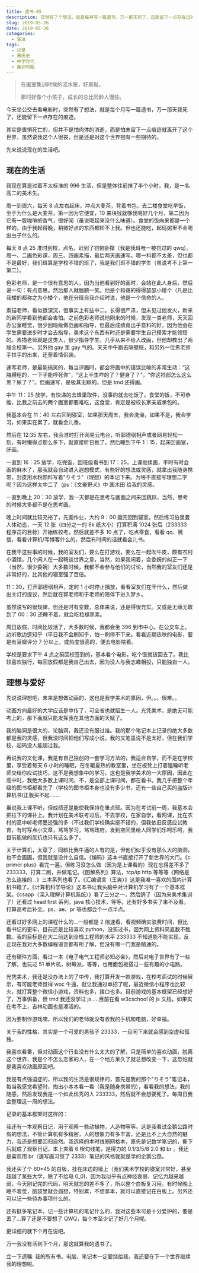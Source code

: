 ```yaml
---
title: 遗书-05
description: 突然有了个想法，就是每月写一篇遗书，万一那天死了，还能留下一点存在过的痕迹。
slug: 2019-05-26
date: 2019-05-26
categories:
  - 生活
tags:
  - 记录
  - 黑历史
  - 中学时代
  - 集训时期
---
```


> 在画室集训时候的流水账，好羞耻。
> 
> 那时好像个小孩子，成长的总比同龄人慢些。

今天坐公交去看电影时，突然有了想法，就是每个月写一篇遗书，万一那天我死了，还能留下一点存在的痕迹。

其实是畏惧死亡的，但并不是怕肉体的消逝，而是怕未留下一点痕迹就离开了这个世界，虽然说我这个人很丧，但是还是对这个世界抱有一些期待的。

先来说说现在的生活吧。

## 现在的生活

我现在算是过着不太标准的 996 生活，但是整体往前推了半个小时，我，是一名高二的美术生。

周一到周六，每天 8 点左右起床，冲点大麦茶，背着书包，去二楼食堂吃早饭，至于为什么是大麦茶，第一因为它便宜，10 来块钱就够我喝好几个月，第二因为它有一股咖啡的香气，很好闻（虽说喝起来没什么味道）。食堂的饭向来都是一个样的，由于我起得晚，稍微好点的东西都轮不上我。但也还能吃，起码粥里不会喝出虫子什么的。

每天 8 点 25 准时到校，点名，迟到了罚俯卧撑（我是我班唯一被罚过的 qwq）。周一、二画色彩课，周三、四画素描，最后两天画速写。哪一科都不太差，但也都不是最好，我们班算是学校不错的班了，我是我们班不错的学生（虽说考不上第一第二）。

色彩老师，是一个很有意思的人，因为当他看到好的画时，会站在此人身后，然后说一句：有点意思。然后那人就腼腆一笑。他是个和蔼的得得瑟瑟小矮个（凡是比我矮的都称之为小矮个，他在分班自我介绍时说，他是一个信命的人。

素描老师，看似很深沉，但事实上有些中二。长得很严肃，但未见过他发火，新来的新同学看到他都会害怕。之前色彩老师说他刚来的时候，发现一类老师，天天回办公室睡觉，很少回班级做范画和指导，但最后成绩竟出乎意料的好，因为他会在学生需要进步时才会去指导，美术这个东西有时还是需要学生自己摸索才能领悟的。素描老师就是这类人，很少指导学生，几乎从来不给人改画，但他却教出了两届全校第一。另外他 gay 里 gay 气的。天天中午跑去隔壁班，和另外一位男老师手拉手的出来，还穿着情侣装。

速写老师，是最能搞笑的，每当评画时，都会将画中的错误比喻的非常生动：“这胳膊粗的，一下子能呼死你”，“这上半生咋的了？健身了？”，“你这裆部怎么这么黑？尿了？”。但画速写，是极其无聊的。但是 tmd 还得画。

中午 11：25 放学，有快递的去蜂巢取件，没事的就去吃饭了。食堂的饭，不可恭维，比我之前去的两个画室都要难吃，这食堂，肯定是被校长家亲戚承包的。

我基本会在 11：40 左右回到寝室，如果那天周五，我会洗澡，如果不是，我会学习，如果实在累了，就看会儿番。

然后在 12:35 左右，我会准时打开网易云电台，听郭德纲相声或者网易轻松一刻，有时懒得点那么多下，就直接听日推了。然后睡到下午 1：15，起床回画室，肝画。

一直到 16：25 放学，吃完饭，回班级看书到 17：25，上课继续画，平时有时会画的麻木了，那我就会自动进入遐想模式，有些好的想法或灵感，就拿出我随身携带，封皮用水粉颜料写着"りそう"（理想）的本记下来。为啥不直接写理想二字呢？因为这样太中二了（ps：《文豪野犬》中 国木田 给我的灵感。

一直到晚上 20：30 放学，我一天都是在思考与画画之间来回跳跃，当然，思考的时候大多都不是在思考画。

晚上时间就比较充裕了，先画作业，大约 9：00 画完回到寝室。然后练习伯里曼人体动态，一天 12 张（四分之一的 8k 纸大小）打算积满 1024 张后（233333 程序员的目标）开始练校考。然后就差不多 10 点了，吃点零食，看看 qq、微信，看看计算机/写博客什么的，然后有时间的话就看会儿书。

在我干这些事的时候，我的室友们，要么在打游戏，要么在一起吹牛皮，颇有农村小酒馆，几个闲人在一起畅谈世界之意，当然，如果我闲着，会委婉的纠正一下（当然，很少委婉）大多数时候，我都不会参与他们的讨论，当然我的室友们还是非常好的，比其他的寝室强了百倍。

11：30，打开郭德纲相声，定时 1 小时停止播放，看看室友们在干什么，然后做出关灯的提议，然后就在郭老师和于老师的陪伴下进入梦乡。

虽然说写的很规律，但还是时有变数，总体来说，还是得很充实。又或是无缘无故到了 00：30 还睡不着，就会吃粒褪黑素。

周日放假，时间比较活了，大多数时候，我都会坐 396 到市中心。在公交车上，边听歌边逛知乎（平日我不会刷知乎，怕一刷停不下来。看看近期热映的电影，要是有豆瓣评分 7 分以上，或热度很高的，便去电影院看。

学校是要求下午 4 点之前回校签到的，基本看个电影，吃个饭就该回去了。我比较喜欢独行，每回放假都是我自己出去，因为没人与我志趣相投，只能独自一人。

## 理想与爱好

先说说理想吧，未来是想做动画的，这也是我学美术的原因，但。。。很难。。

动画方向最好的大学应该是中传了，可全省也就招生一人。光凭美术，是绝无可能考上的，那下面就只能发挥我在其他方面的天赋了。

我的脑洞是很大的，论脑洞，我还没有服过谁。我的那个笔记本上记录的绝大多数都是我的灵感，但我没时间把他们写成小说，我的文笔虽说不是太好，但在我们学校，起码没人能超过我。

再说我的文化课，我是有自己独创的一套学习方法的，我适合自学，而不是在学校里，享受着每天 6 小时的睡眠，在冬暖夏热的教室里，坐在板凳上打着瞌睡听老师交给你应试技巧，这不是我想象中的学习。这也是我学美术的一大原因，因此在高中时，我绝大多数上课时间，不，是全部上课时间，都在看书。我几乎把整个年级的图书柜都看完了（学校的图书柜本身也没有多少书，还有一些自己买的盗版计算机书(正版买不起.......

虽说我上课不听，但成绩还是能使我保持在重点班。因为在考试前一周，我基本会把拉下的课补上。我计划在美术联考过后，不去学校，在家自学，看网课，比在农村的高中听老师墨迹强的多（不过我们学校确实挺不错的，但我依旧反感应试教育，有时写点小文章，骂骂学习，骂骂政府，发到空间里给人同学们乐呵乐呵，我目前能做的反抗也只有这么多了。

关于计算机，太菜了，同龄比我牛逼的人有的是，但他们似乎没有那么大的脑洞，也不会画画，但我就是没什么自信。《编码》这本书直接打开了新世界的大门。《c primer plus》看完一遍，但练习没怎么做（因为是上课看的）现在忘得差不多了 233333，打算二刷，并做笔记。《图解系列》算法，tcp/ip http 等等等《网络是怎么连接的...》三本系列也看了。《汇编语言（王爽）》这是我唯一喜欢的国内计算机书籍了。《计算机科学导论》这本书让我头脑中对计算机学习有了一个基本框架。《csapp（深入理解计算机系统）》看了三分之一，然后鸽了（因为来美术集训了）还看过 head first 系列，java 核心技术，等等。还有好多书买了来不及看。打算高考后补全。ps、ae、pr 等也都会个一点半点。

还看过好多网上的课程什么的...一般都是 2 倍速看，看视频确实浪费时间，但比看书记的更牢，目前还是比较喜欢 python，没买过书，因为网上资料简直数不胜数。我的目标是在大二前达到全栈工程师的水平 233333 不知道能不能实现，反正现在我对大多数编程语言都有所了解，但没有哪一门我是精通的。

还有硬件方面，看过一本《电子电气工程师必知必会》，然后对电子世界有了一些了解，也玩过 51 单片机，树莓派，等等，也用面包板搭过一些有趣的小电路。

光凭美术，我还是没办法上的了中传，我打算开发一款游戏，在校考面试的时候展示，有可能老师觉得 woc 牛逼，就让我通过单招了呢，最近微信小程序也比较火，就打算整个微信小游戏，资料也多，接口也多。目前游戏的基本框架已经想好了，万事俱备，但 tmd 我还没学过 js.....目前在看 w3cschool 的 js 文档，如果实在考不上，吉林动画也是凑活的。

因为要制作游戏嘛，所以我们的老师就没有收我的手机和电脑，好幸福。

关于我的性格，其实是一个可爱的男孩子 23333，一旦闲下来就会感到空虚和孤独。

我喜欢看番，但对动画这个行业没有什么太大的了解，只是简单的喜欢动画，脱离这个世界，我是个不怎么恋家的人，在一个地方呆久了就总想改变一下，这恐怕就是我喜欢动画原因吧。

我是有点强迫症的，所以我的生活是很规律的，首先是我的那个"りそう"笔记本，每当我感觉希望时，掏出小本本看一看（我是随身携带的），看看我的想法，我的随感，然后发现我是一个如此优秀的人 233333，然后就不会想要死了。每周日我会整理这一周的想法。

记录的基本框架时这样的：

我还有一本观察日记，用于观察一些动植物，人造物等等。这是我看过企鹅公路时有的想法，不管计算机有多精密，人的想象力有多丰富，还是比不上大自然的魅力，我还是想要回归自然。我选择的本时线圈网格本，原先是记数学笔记的，撕下后就成了观察日记，本上夹着 6 根勾线笔，是得力的 0.1/3/5/8 2.0 和 br 。我还是喜欢用 br（速写画习惯了 2333）笔记的风格就就是学的企鹅公路。

我还买了个 60\*45 的白板，挂在床边的墙上（我们美术学校的寝室非常好，甚至超越了某些大学，除了不给电 0_0)，因为我似乎有点神经衰弱，记忆力越来越弱，今天刚记完的代码，明天就忘的差不多了，所以整个白板复习用。有时候晚上睡不着觉，脑袋里就会遐想，特别累，不想拿本，就可以直接记在白板上。另外还可以记一些待办事项什么的。

还有挺多笔记本，记一些计算机的笔记什么的，我对这些本可是十分爱护的，要是丢了...算了还是不要想了 QWQ，每个本至少记了好几个月呢。

更详细的就下个月在说吧。

万一我没有活到下个月，那这就算我的遗书了。

立一下遗嘱: 我的所有书。电脑，笔记本一定要烧给我，我还要在下一个世界继续我的理想呢。
